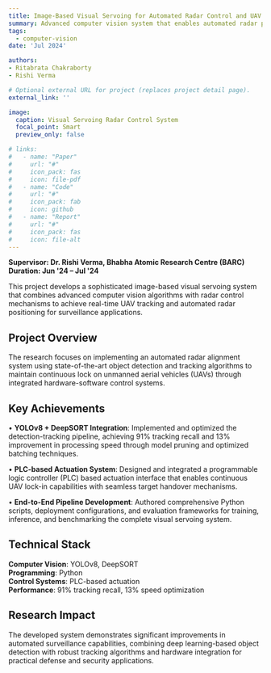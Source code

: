 ```yaml
---
title: Image-Based Visual Servoing for Automated Radar Control and UAV Tracking
summary: Advanced computer vision system that enables automated radar positioning and UAV tracking through real-time image-based visual servoing techniques.
tags:
  - computer-vision
date: 'Jul 2024'

authors:
- Ritabrata Chakraborty
- Rishi Verma

# Optional external URL for project (replaces project detail page).
external_link: ''

image:
  caption: Visual Servoing Radar Control System
  focal_point: Smart
  preview_only: false

# links:
#   - name: "Paper"
#     url: "#"
#     icon_pack: fas
#     icon: file-pdf
#   - name: "Code"
#     url: "#"
#     icon_pack: fab
#     icon: github
#   - name: "Report"
#     url: "#"
#     icon_pack: fas
#     icon: file-alt
---
```


**Supervisor: Dr. Rishi Verma, Bhabha Atomic Research Centre (BARC)**  
**Duration: Jun '24 – Jul '24**

This project develops a sophisticated image-based visual servoing system that combines advanced computer vision algorithms with radar control mechanisms to achieve real-time UAV tracking and automated radar positioning for surveillance applications.

## Project Overview

The research focuses on implementing an automated radar alignment system using state-of-the-art object detection and tracking algorithms to maintain continuous lock on unmanned aerial vehicles (UAVs) through integrated hardware-software control systems.

## Key Achievements

• **YOLOv8 + DeepSORT Integration**: Implemented and optimized the detection-tracking pipeline, achieving 91% tracking recall and 13% improvement in processing speed through model pruning and optimized batching techniques.

• **PLC-based Actuation System**: Designed and integrated a programmable logic controller (PLC) based actuation interface that enables continuous UAV lock-in capabilities with seamless target handover mechanisms.

• **End-to-End Pipeline Development**: Authored comprehensive Python scripts, deployment configurations, and evaluation frameworks for training, inference, and benchmarking the complete visual servoing system.

## Technical Stack

**Computer Vision**: YOLOv8, DeepSORT  
**Programming**: Python  
**Control Systems**: PLC-based actuation  
**Performance**: 91% tracking recall, 13% speed optimization

## Research Impact

The developed system demonstrates significant improvements in automated surveillance capabilities, combining deep learning-based object detection with robust tracking algorithms and hardware integration for practical defense and security applications.
